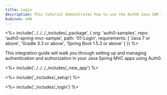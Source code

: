 ```yaml
---
title: Login
description: This tutorial demonstrates how to use the Auth0 Java SDK to add authentication to your Java Spring web app
budicon: 448
---
```


<%= include('../../../_includes/_package', {
  org: 'auth0-samples',
  repo: 'auth0-spring-mvc-sample',
  path: '01-Login',
  requirements: [
    'Java 7 or above',
    'Gradle 3.3 or above',
    'Spring Boot 1.5.3 or above'
  ]
}) %>

This integration guide will walk you through setting up and managing authentication and authorization in your Java Spring MVC apps using Auth0.

<%= include('../../../_includes/_new_app') %>

<%= include('_includes/_setup') %>

<%= include('_includes/_login') %>
